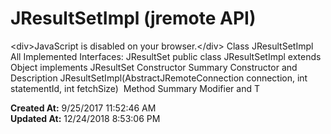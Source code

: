 # JResultSetImpl (jremote API)

&lt;div&gt;JavaScript is disabled on your browser.&lt;/div&gt; Class JResultSetImpl All Implemented Interfaces: JResultSet public class JResultSetImpl extends Object implements JResultSet Constructor Summary Constructor and Description JResultSetImpl(AbstractJRemoteConnection connection, int statementId, int fetchSize)  Method Summary Modifier and T  

**Created At:** 9/25/2017 11:52:46 AM  
**Updated At:** 12/24/2018 8:53:06 PM  

